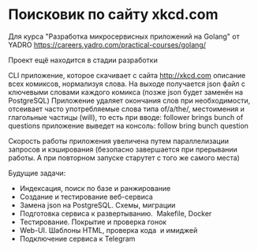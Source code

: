 # Поисковик по сайту xkcd.com
Для курса "Разработка микросервисных приложений на Golang" от YADRO
https://careers.yadro.com/practical-courses/golang/

Проект ещё находится в стадии разработки

CLI приложение, которое скачивает с сайта http://xkcd.com описание всех
комиксов, нормализуя слова. На выходе получается json файл с ключевыми словами каждого комикса (позже json будет заменён на PostgreSQL) 
Приложение удаляет окончания слов при необходимости, отсеивает часто употребляемые слова типа of/a/the/, местоимения и глагольные частицы (will), то есть при вводе:
follower brings bunch of questions
приложение выведет на консоль:
follow bring bunch question

Скорость работы приложения увеличена путем параллелизации запросов и кэширования (безопасно завершается при прерывании работы. А при повторном запуске старутет с того же самого места)

Будущие задачи:
- Индексация, поиск по базе и ранжирование
- Создание и тестирование веб-сервиса
- Замена json на PostgreSQL. Схемы, миграции
- Подготовка сервиса к развертыванию.  Makefile, Docker
- Тестирование. Покрытие и проверка гонок
- Web-UI. Шаблоны HTML, проверка кода  и имиджей
- Подключение сервиса к Telegram

